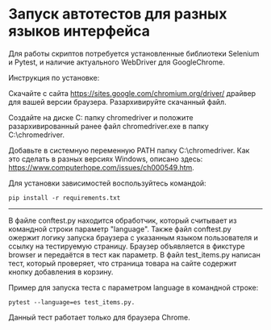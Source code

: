 # Запуск автотестов для разных языков интерфейса

Для работы скриптов потребуется установленные библиотеки Selenium и Pytest, и наличие актуального WebDriver для GoogleChrome.

Инструкция по установке:

Скачайте с сайта https://sites.google.com/chromium.org/driver/ драйвер для вашей версии браузера. Разархивируйте скачанный файл.

Создайте на диске C: папку chromedriver и положите разархивированный ранее файл chromedriver.exe в папку C:\chromedriver.

Добавьте в системную переменную PATH папку C:\chromedriver. Как это сделать в разных версиях Windows, описано здесь: https://www.computerhope.com/issues/ch000549.htm.

Для установки зависимостей воспользуйтесь командой:

`pip install -r requirements.txt`
_________________________

В файле conftest.py находится обработчик, который считывает из командной строки параметр "language".
Также файл conftest.py ожержит логику запуска браузера с указанным языком пользователя и ссылку на тестируемую страницу. Браузер объявляется в фикстуре browser и передаётся в тест как параметр.
В файл test_items.py написан тест, который проверяет, что страница товара на сайте содержит кнопку добавления в корзину. 

Пример для запуска теста с параметром language в командной строке: 

`pytest --language=es test_items.py.`

Данный тест работает только для браузера Chrome.
